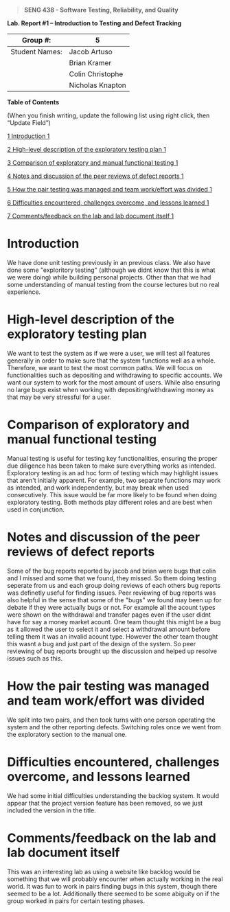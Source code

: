 >   **SENG 438 - Software Testing, Reliability, and Quality**

**Lab. Report \#1 – Introduction to Testing and Defect Tracking**

| Group \#:       | 5                |
|-----------------|------------------|
| Student Names:  | Jacob Artuso     |
|                 | Brian Kramer     |
|                 | Colin Christophe |
|                 | Nicholas Knapton |

**Table of Contents**

(When you finish writing, update the following list using right click, then
“Update Field”)

[1 Introduction	1](#_Toc439194677)

[2 High-level description of the exploratory testing plan	1](#_Toc439194678)

[3 Comparison of exploratory and manual functional testing	1](#_Toc439194679)

[4 Notes and discussion of the peer reviews of defect reports	1](#_Toc439194680)

[5 How the pair testing was managed and team work/effort was
divided	1](#_Toc439194681)

[6 Difficulties encountered, challenges overcome, and lessons
learned	1](#_Toc439194682)

[7 Comments/feedback on the lab and lab document itself	1](#_Toc439194683)

# Introduction

We have done unit testing previously in an previous class. We also have done some "exploritory testing" (although we didnt know that this is what we were doing) while building personal projects. Other than that we had some understanding of manual testing from the course lectures but no real experience.


# High-level description of the exploratory testing plan

We want to test the system as if we were a user, we will test all features generally in order to 
make sure that the system functions well as a whole.  Therefore, we want to test the most common paths. 
We will focus on functionalities such as depositing and withdrawing to specific accounts. We want our 
system to work for the most amount of users. While also ensuring no large bugs exist when working 
with depositing/withdrawing money as that may be very stressful for a user.

# Comparison of exploratory and manual functional testing

Manual testing is useful for testing key functionalities, ensuring the proper due diligence has been taken to make sure everything works as intended.
Exploratory testing is an ad hoc form of testing which may highlight issues that aren't initially apparent. For example, two separate functions may work as intended, and work independently, but may break 
when used consecutively. This issue would be far more likely to be found when doing exploratory testing. Both methods play different roles and are best when used in conjunction.

# Notes and discussion of the peer reviews of defect reports

Some of the bug reports reported by jacob and brian were bugs that colin and I missed and some that we found, they missed. So them doing testing seperate from us and each group doing reviews of each others bug reports was definetly useful for finding issues. Peer reviewing of bug reports was also helpful in the sense that some of the "bugs" we found may been up for debate if they were actually bugs or not. For example all the acount types were shown on the withdrawal and transfer pages even if the user didnt have for say a money market acount. One team thought this might be a bug as it allowed the user to select it and select a withdrawal amount before telling them it was an invalid acount type. However the other team thought this wasnt a bug and just part of the design of the system. So peer reviewing of bug reports brought up the discussion and helped up resolve issues such as this.

# How the pair testing was managed and team work/effort was divided 

We split into two pairs, and then took turns with one person operating the system and the other reporting defects. Switching roles once we went from the exploratory section to the manual one.

# Difficulties encountered, challenges overcome, and lessons learned

We had some initial difficulties understanding the backlog system. It would appear that the project version feature has been removed, so we just included the version in the title.

# Comments/feedback on the lab and lab document itself

This was an interesting lab as using a website like backlog would be something that we will probably encounter when actually working in the real world. It was fun to work in pairs finding bugs in this system, though there seemed to be a lot. Additionally there seemed to be some abiguity on if the group worked in pairs for certain testing phases. 
